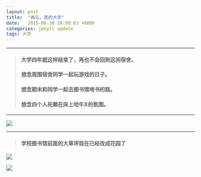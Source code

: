 ```yaml
---
layout: post
title:  "再见，我的大学"
date:   2015-06-30 20:00:03 +0800
categories: jekyll update
tags: 大学
---
```


---

> #### 大学四年就这样结束了，再也不会回到这间宿舍。
> #### 想念周围宿舍同学一起玩游戏的日子。
> #### 想念期末和同学一起去图书馆啃书的路。
> #### 想念四个人死赖在床上哈牛X的氛围。

---

![](http://oh6uhie7j.bkt.clouddn.com/IMG_20140824_170103.jpg)

---

> #### 学校图书馆前面的大草坪现在已经改成花园了

![](http://oh6uhie7j.bkt.clouddn.com/IMG_20150531_065024.jpg)

![](http://oh6uhie7j.bkt.clouddn.com/IMG_20150531_065031.jpg)




